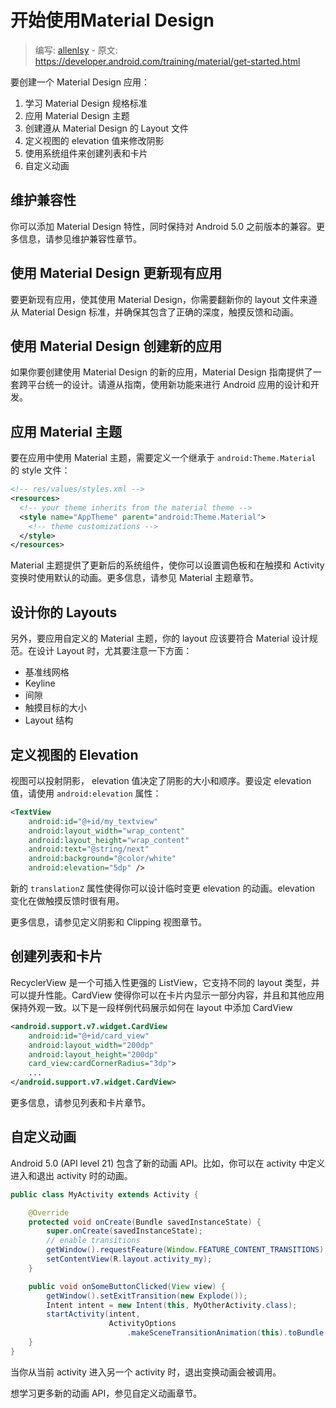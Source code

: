 # 开始使用Material Design

> 编写: [allenlsy](https://github.com/allenlsy) - 原文: <https://developer.android.com/training/material/get-started.html>

要创建一个 Material Design 应用：

1. 学习 Material Design 规格标准
2. 应用 Material Design 主题
3. 创建遵从 Material Design 的 Layout 文件
4. 定义视图的 elevation 值来修改阴影
5. 使用系统组件来创建列表和卡片
6. 自定义动画

## 维护兼容性

你可以添加 Material Design 特性，同时保持对 Android 5.0 之前版本的兼容。更多信息，请参见维护兼容性章节。

## 使用 Material Design 更新现有应用

要更新现有应用，使其使用 Material Design，你需要翻新你的 layout 文件来遵从 Material Design 标准，并确保其包含了正确的深度，触摸反馈和动画。

## 使用 Material Design 创建新的应用

如果你要创建使用 Material Design 的新的应用，Material Design 指南提供了一套跨平台统一的设计。请遵从指南，使用新功能来进行 Android 应用的设计和开发。

## 应用 Material 主题

要在应用中使用 Material 主题，需要定义一个继承于 `android:Theme.Material` 的 style 文件：

```xml
<!-- res/values/styles.xml -->
<resources>
  <!-- your theme inherits from the material theme -->
  <style name="AppTheme" parent="android:Theme.Material">
    <!-- theme customizations -->
  </style>
</resources>
```

Material 主题提供了更新后的系统组件，使你可以设置调色板和在触摸和 Activity 变换时使用默认的动画。更多信息，请参见 Material 主题章节。

## 设计你的 Layouts

另外，要应用自定义的 Material 主题，你的 layout 应该要符合 Material 设计规范。在设计 Layout 时，尤其要注意一下方面：

* 基准线网格
* Keyline
* 间隙
* 触摸目标的大小
* Layout 结构

## 定义视图的 Elevation

视图可以投射阴影， elevation 值决定了阴影的大小和顺序。要设定 elevation 值，请使用 `android:elevation` 属性：

```xml
<TextView
    android:id="@+id/my_textview"
    android:layout_width="wrap_content"
    android:layout_height="wrap_content"
    android:text="@string/next"
    android:background="@color/white"
    android:elevation="5dp" />
```

新的 `translationZ` 属性使得你可以设计临时变更 elevation 的动画。elevation 变化在做触摸反馈时很有用。

更多信息，请参见定义阴影和 Clipping 视图章节。

## 创建列表和卡片

RecyclerView 是一个可插入性更强的 ListView，它支持不同的 layout 类型，并可以提升性能。CardView 使得你可以在卡片内显示一部分内容，并且和其他应用保持外观一致。以下是一段样例代码展示如何在 layout 中添加 CardView

```xml
<android.support.v7.widget.CardView
    android:id="@+id/card_view"
    android:layout_width="200dp"
    android:layout_height="200dp"
    card_view:cardCornerRadius="3dp">
    ...
</android.support.v7.widget.CardView>
```

更多信息，请参见列表和卡片章节。

## 自定义动画

Android 5.0 (API level 21) 包含了新的动画 API。比如，你可以在 activity 中定义进入和退出 activity 时的动画。


```java
public class MyActivity extends Activity {

    @Override
    protected void onCreate(Bundle savedInstanceState) {
        super.onCreate(savedInstanceState);
        // enable transitions
        getWindow().requestFeature(Window.FEATURE_CONTENT_TRANSITIONS);
        setContentView(R.layout.activity_my);
    }

    public void onSomeButtonClicked(View view) {
        getWindow().setExitTransition(new Explode());
        Intent intent = new Intent(this, MyOtherActivity.class);
        startActivity(intent,
                      ActivityOptions
                          .makeSceneTransitionAnimation(this).toBundle());
    }
}
```

当你从当前 activity 进入另一个 activity 时，退出变换动画会被调用。

想学习更多新的动画 API，参见自定义动画章节。
